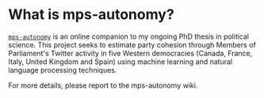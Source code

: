 # What is mps-autonomy?

[`mps-autonomy`](https://github.com/florence-nocca/mps-autonomy) is an online companion to my ongoing PhD thesis in political science. This project seeks to estimate party cohesion through Members of Parliament's Twitter activity in five Western democracies (Canada, France, Italy, United Kingdom and Spain) using machine learning and natural language processing techniques.

For more details, please report to the mps-autonomy wiki.
